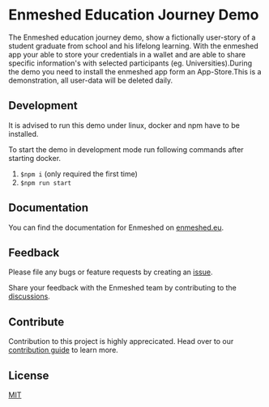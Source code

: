 # Enmeshed Education Journey Demo

The Enmeshed education journey demo, show a fictionally user-story of a student graduate from school and his lifelong learning. With the enmeshed app your able to store your credentials in a wallet and are able to share specific information's with selected participants (eg. Universities).During the demo you need to install the enmeshed app form an App-Store.This is a demonstration, all user-data will be deleted daily.

## Development

It is advised to run this demo under linux, docker and npm have to be installed.

To start the demo in development mode run following commands after starting docker.

1. `$npm i` (only required the first time)
2. `$npm run start`

## Documentation

You can find the documentation for Enmeshed on [enmeshed.eu](https://enmeshed.eu).

## Feedback

Please file any bugs or feature requests by creating an [issue](https://github.com/nmshd/feedback/issues).

Share your feedback with the Enmeshed team by contributing to the [discussions](https://github.com/nmshd/feedback/discussions).

## Contribute

Contribution to this project is highly apprecicated. Head over to our [contribution guide](https://github.com/nmshd/.github/blob/main/CONTRIBUTING.md) to learn more.

## License

[MIT](LICENSE)
